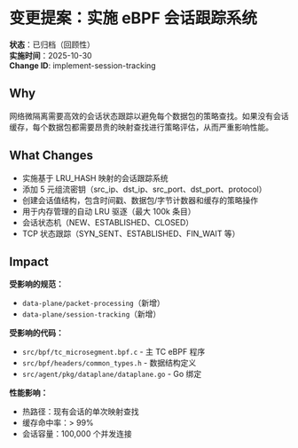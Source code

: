 # 变更提案：实施 eBPF 会话跟踪系统

**状态**：已归档（回顾性）  
**实施时间**：2025-10-30  
**Change ID**: implement-session-tracking

## Why

网络微隔离需要高效的会话状态跟踪以避免每个数据包的策略查找。如果没有会话缓存，每个数据包都需要昂贵的映射查找进行策略评估，从而严重影响性能。

## What Changes

- 实施基于 LRU_HASH 映射的会话跟踪系统
- 添加 5 元组流密钥（src_ip、dst_ip、src_port、dst_port、protocol）
- 创建会话值结构，包含时间戳、数据包/字节计数器和缓存的策略操作
- 用于内存管理的自动 LRU 驱逐（最大 100k 条目）
- 会话状态机（NEW、ESTABLISHED、CLOSED）
- TCP 状态跟踪（SYN_SENT、ESTABLISHED、FIN_WAIT 等）

## Impact

**受影响的规范：**
- `data-plane/packet-processing`（新增）
- `data-plane/session-tracking`（新增）

**受影响的代码：**
- `src/bpf/tc_microsegment.bpf.c` - 主 TC eBPF 程序
- `src/bpf/headers/common_types.h` - 数据结构定义
- `src/agent/pkg/dataplane/dataplane.go` - Go 绑定

**性能影响：**
- 热路径：现有会话的单次映射查找
- 缓存命中率：> 99%
- 会话容量：100,000 个并发连接

